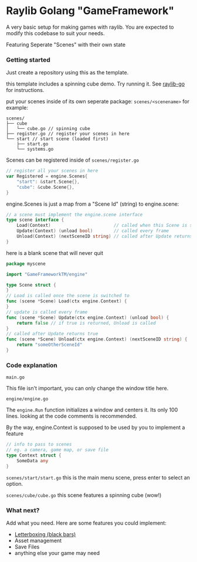 # Raylib Golang "GameFramework"

A very basic setup for making games with raylib. You are expected
to modify this codebase to suit your needs.


Featuring Seperate "Scenes" with their own state


### Getting started

Just create a repository using this as the template.

this template includes a spinning cube demo. Try running it.
See [raylib-go](https://github.com/gen2brain/raylib-go/) for instructions.


put your scenes inside of its own seperate package:
`scenes/<scenename>` for example:
```
scenes/
├── cube
│   └── cube.go // spinning cube
├── register.go // register your scenes in here
└── start // start scene (loaded first)
    ├── start.go
    └── systems.go
```


Scenes can be registered inside of `scenes/register.go`
```go
// register all your scenes in here
var Registered = engine.Scenes{
	"start": &start.Scene{},
	"cube": &cube.Scene{},
}
```


engine.Scenes is just a map from a "Scene Id" (string) to engine.scene:
```go
// a scene must implement the engine.scene interface
type scene interface {
	Load(Context)                        // called when this Scene is switched to
	Update(Context) (unload bool)        // called every frame
	Unload(Context) (nextSceneID string) // called after Update returns true. Switches to nextSceneID
}
```


here is a blank scene that will never quit
```go
package myscene

import "GameFrameworkTM/engine"

type Scene struct {
}
// Load is called once the scene is switched to
func (scene *Scene) Load(ctx engine.Context) {
}
// update is called every frame
func (scene *Scene) Update(ctx engine.Context) (unload bool) {
	return false // if true is returned, Unload is called
}
// called after Update returns true
func (scene *Scene) Unload(ctx engine.Context) (nextSceneID string) {
	return "someOtherSceneId" 
}
```

### Code explanation

`main.go`

This file isn't important, you can only change the window title here.

`engine/engine.go`

The `engine.Run` function initializes a window and centers it. Its only 100 lines.
looking at the code comments is recommended.

By the way, engine.Context is supposed to be used by you to implement a feature
```go
// info to pass to scenes
// eg. a camera, game map, or save file
type Context struct {
	SomeData any
}
```


`scenes/start/start.go`
this is the main menu scene, press enter to select an option.



`scenes/cube/cube.go`
this scene features a spinning cube (wow!)


### What next?
Add what you need. Here are some features you could implement:

- [Letterboxing (black bars)](https://www.raylib.com/examples/core/loader.html?name=core_window_letterbox)
- Asset management
- Save Files
- anything else your game may need

